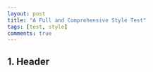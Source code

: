 ```yaml
---
layout: post
title: "A Full and Comprehensive Style Test"
tags: [test, style]
comments: true
---
```


## 1. Header